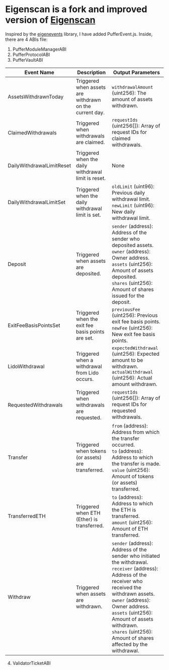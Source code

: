 # Eigenscan is a fork and improved version of [Eigenscan](https://eigenscan.org)

Inspired by the [eigenevents](https://github.com/gowthamsundaresan/eigenevents) library, I have added PufferEvent.js. Inside, there are 4 ABIs file: 

1. PufferModuleManagerABI
2. PufferProtocolABI 
3. PufferVaultABI

| Event Name                  | Description                                            | Output Parameters                          |
|-----------------------------|--------------------------------------------------------|--------------------------------------------|
| AssetsWithdrawnToday        | Triggered when assets are withdrawn on the current day. | `withdrawalAmount` (uint256): The amount of assets withdrawn. |
| ClaimedWithdrawals          | Triggered when withdrawals are claimed.                | `requestIds` (uint256[]): Array of request IDs for claimed withdrawals. |
| DailyWithdrawalLimitReset   | Triggered when the daily withdrawal limit is reset.    | None                                       |
| DailyWithdrawalLimitSet     | Triggered when the daily withdrawal limit is set.      | `oldLimit` (uint96): Previous daily withdrawal limit. <br> `newLimit` (uint96): New daily withdrawal limit. |
| Deposit                     | Triggered when assets are deposited.                   | `sender` (address): Address of the sender who deposited assets. <br> `owner` (address): Owner address. <br> `assets` (uint256): Amount of assets deposited. <br> `shares` (uint256): Amount of shares issued for the deposit. |
| ExitFeeBasisPointsSet       | Triggered when the exit fee basis points are set.      | `previousFee` (uint256): Previous exit fee basis points. <br> `newFee` (uint256): New exit fee basis points. |
| LidoWithdrawal              | Triggered when a withdrawal from Lido occurs.           | `expectedWithdrawal` (uint256): Expected amount to be withdrawn. <br> `actualWithdrawal` (uint256): Actual amount withdrawn. |
| RequestedWithdrawals        | Triggered when withdrawals are requested.              | `requestIds` (uint256[]): Array of request IDs for requested withdrawals. |
| Transfer                    | Triggered when tokens (or assets) are transferred.      | `from` (address): Address from which the transfer occurred. <br> `to` (address): Address to which the transfer is made. <br> `value` (uint256): Amount of tokens (or assets) transferred. |
| TransferredETH              | Triggered when ETH (Ether) is transferred.             | `to` (address): Address to which the ETH is transferred. <br> `amount` (uint256): Amount of ETH transferred. |
| Withdraw                    | Triggered when assets are withdrawn.                    | `sender` (address): Address of the sender who initiated the withdrawal. <br> `receiver` (address): Address of the receiver who received the withdrawn assets. <br> `owner` (address): Owner address. <br> `assets` (uint256): Amount of assets withdrawn. <br> `shares` (uint256): Amount of shares affected by the withdrawal. |


4. ValidatorTicketABI


